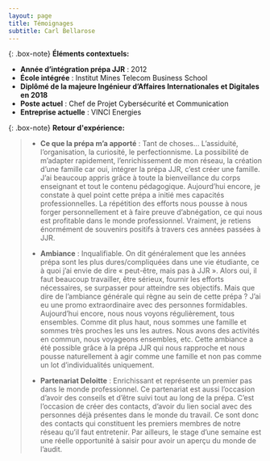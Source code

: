 ```yaml
---
layout: page
title: Témoignages
subtitle: Carl Bellarose
---
```


{: .box-note}
**Éléments contextuels:** 

- **Année d’intégration prépa JJR** : 2012
- **École intégrée** : Institut Mines Telecom Business School
- **Diplômé de la majeure Ingénieur d’Affaires Internationales et Digitales en 2018**
- **Poste actuel** : Chef de Projet Cybersécurité et Communication
- **Entreprise actuelle** : VINCI Energies


{: .box-note}
**Retour d'expérience:** 

>- **Ce que la prépa m’a apporté** : Tant de choses… L’assiduité, l’organisation, la curiosité, le perfectionnisme. La possibilité de m’adapter rapidement, l’enrichissement de mon réseau, la création d’une famille car oui, intégrer la prépa JJR, c’est créer une famille. J’ai beaucoup appris grâce à toute la bienveillance du corps enseignant et tout le contenu pédagogique. Aujourd’hui encore, je constate à quel point cette prépa a initié mes capacités professionnelles. La répétition des efforts nous pousse à nous forger personnellement et à faire preuve d’abnégation, ce qui nous est profitable dans le monde professionnel. Vraiment, je retiens énormément de souvenirs positifs à travers ces années passées à JJR.
>
>- **Ambiance** : Inqualifiable. On dit généralement que les années prépa sont les plus dures/compliquées dans une vie étudiante, ce à quoi j’ai envie de dire « peut-être, mais pas à JJR ». Alors oui, il faut beaucoup travailler, être sérieux, fournir les efforts nécessaires, se surpasser pour atteindre ses objectifs. Mais que dire de l’ambiance générale qui règne au sein de cette prépa ? J’ai eu une promo extraordinaire avec des personnes formidables. Aujourd’hui encore, nous nous voyons régulièrement, tous ensembles. Comme dit plus haut, nous sommes une famille et sommes très proches les uns les autres. Nous avons des activités en commun, nous voyageons ensembles, etc. Cette ambiance a été possible grâce à la prépa JJR qui nous rapproche et nous pousse naturellement à agir comme une famille et non pas comme un lot d’individualités uniquement.
>
>- **Partenariat Deloitte** : Enrichissant et représente un premier pas dans le monde professionnel. Ce partenariat est aussi l’occasion d’avoir des conseils et d’être suivi tout au long de la prépa. C’est l’occasion de créer des contacts, d’avoir du lien social avec des personnes déjà présentes dans le monde du travail. Ce sont donc des contacts qui constituent les premiers membres de notre réseau qu’il faut entretenir. Par ailleurs, le stage d’une semaine est une réelle opportunité à saisir pour avoir un aperçu du monde de l’audit.  
